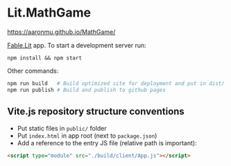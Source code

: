 # Lit.MathGame

https://aaronmu.github.io/MathGame/

[Fable.Lit](https://github.com/fable-compiler/Fable.Lit) app. To start a development server run:

```
npm install && npm start
```

Other commands:

```bash
npm run build   # Build optimized site for deployment and put in dist/
npm run publish # Build and publish to github pages
```

## Vite.js repository structure conventions

- Put static files in `public/` folder
- Put `index.html` in app root (next to `package.json`)
- Add a reference to the entry JS file (relative path is important):

```html
<script type="module" src="./build/client/App.js"></script>
```
